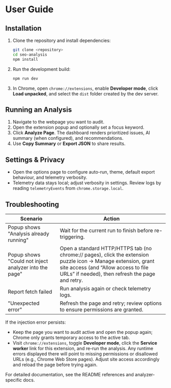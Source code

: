 # User Guide

## Installation

1. Clone the repository and install dependencies:
   ```bash
   git clone <repository>
   cd seo-analysis
   npm install
   ```
2. Run the development build:
   ```bash
   npm run dev
   ```
3. In Chrome, open `chrome://extensions`, enable **Developer mode**, click **Load unpacked**, and select the `dist` folder created by the dev server.

## Running an Analysis

1. Navigate to the webpage you want to audit.
2. Open the extension popup and optionally set a focus keyword.
3. Click **Analyze Page**. The dashboard renders prioritized issues, AI summary (when configured), and recommendations.
4. Use **Copy Summary** or **Export JSON** to share results.

## Settings & Privacy

- Open the options page to configure auto-run, theme, default export behaviour, and telemetry verbosity.
- Telemetry data stays local; adjust verbosity in settings. Review logs by reading `telemetryEvents` from `chrome.storage.local`.

## Troubleshooting

| Scenario | Action |
| --- | --- |
| Popup shows "Analysis already running" | Wait for the current run to finish before re-triggering. |
| Popup shows "Could not inject analyzer into the page" | Open a standard HTTP/HTTPS tab (no chrome:// pages), click the extension puzzle icon → Manage extension, grant site access (and “Allow access to file URLs” if needed), then refresh the page and retry. |
| Report fetch failed | Run analysis again or check telemetry logs. |
| "Unexpected error" | Refresh the page and retry; review options to ensure permissions are granted. |

If the injection error persists:
- Keep the page you want to audit active and open the popup again; Chrome only grants temporary access to the active tab.
- Visit `chrome://extensions`, toggle **Developer mode**, click the **Service worker** link for this extension, and re-run the analysis. Any runtime errors displayed there will point to missing permissions or disallowed URLs (e.g., Chrome Web Store pages). Adjust site access accordingly and reload the page before trying again.

For detailed documentation, see the README references and analyzer-specific docs.
